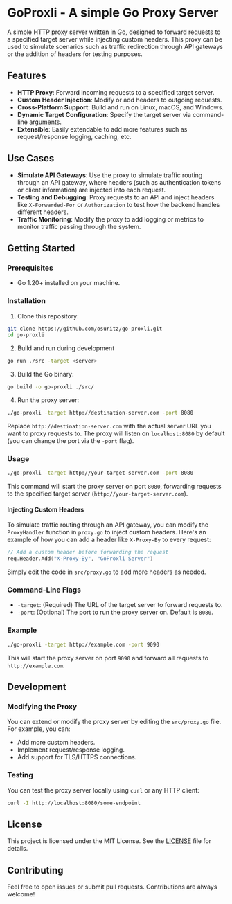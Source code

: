 # GoProxli - A simple Go Proxy Server

A simple HTTP proxy server written in Go, designed to forward requests to a specified target server while injecting custom headers. This proxy can be used to simulate scenarios such as traffic redirection through API gateways or the addition of headers for testing purposes.

## Features

- **HTTP Proxy**: Forward incoming requests to a specified target server.
- **Custom Header Injection**: Modify or add headers to outgoing requests.
- **Cross-Platform Support**: Build and run on Linux, macOS, and Windows.
- **Dynamic Target Configuration**: Specify the target server via command-line arguments.
- **Extensible**: Easily extendable to add more features such as request/response logging, caching, etc.

## Use Cases

- **Simulate API Gateways**: Use the proxy to simulate traffic routing through an API gateway, where headers (such as authentication tokens or client information) are injected into each request.
- **Testing and Debugging**: Proxy requests to an API and inject headers like `X-Forwarded-For` or `Authorization` to test how the backend handles different headers.
- **Traffic Monitoring**: Modify the proxy to add logging or metrics to monitor traffic passing through the system.

## Getting Started

### Prerequisites

- Go 1.20+ installed on your machine.

### Installation

1. Clone this repository:

```sh
git clone https://github.com/osuritz/go-proxli.git
cd go-proxli
```

2. Build and run during development
```sh
go run ./src -target <server>
```

3. Build the Go binary:
```sh
go build -o go-proxli ./src/
```

4. Run the proxy server:
```sh
./go-proxli -target http://destination-server.com -port 8080
```

Replace `http://destination-server.com` with the actual server URL you want to proxy requests to. The proxy will listen on `localhost:8080` by default (you can change the port via the `-port` flag).

### Usage
```sh
./go-proxli -target http://your-target-server.com -port 8080
```
This command will start the proxy server on port `8080`, forwarding requests to the specified target server (`http://your-target-server.com`).

#### Injecting Custom Headers
To simulate traffic routing through an API gateway, you can modify the `ProxyHandler` function in `proxy.go` to inject custom headers. Here's an example of how you can add a header like `X-Proxy-By` to every request:
```go
// Add a custom header before forwarding the request
req.Header.Add("X-Proxy-By", "GoProxli Server")
```

Simply edit the code in `src/proxy.go` to add more headers as needed.


### Command-Line Flags
* `-target`: (Required) The URL of the target server to forward requests to.
* `-port`: (Optional) The port to run the proxy server on. Default is `8080`.

### Example
```sh
./go-proxli -target http://example.com -port 9090
```

This will start the proxy server on port `9090` and forward all requests to `http://example.com`.


## Development

### Modifying the Proxy
You can extend or modify the proxy server by editing the `src/proxy.go` file. For example, you can:
* Add more custom headers.
* Implement request/response logging.
* Add support for TLS/HTTPS connections.

### Testing
You can test the proxy server locally using `curl` or any HTTP client:
```sh
curl -I http://localhost:8080/some-endpoint
```

## License
This project is licensed under the MIT License. See the [LICENSE](./LICENSE) file for details.

## Contributing
Feel free to open issues or submit pull requests. Contributions are always welcome!